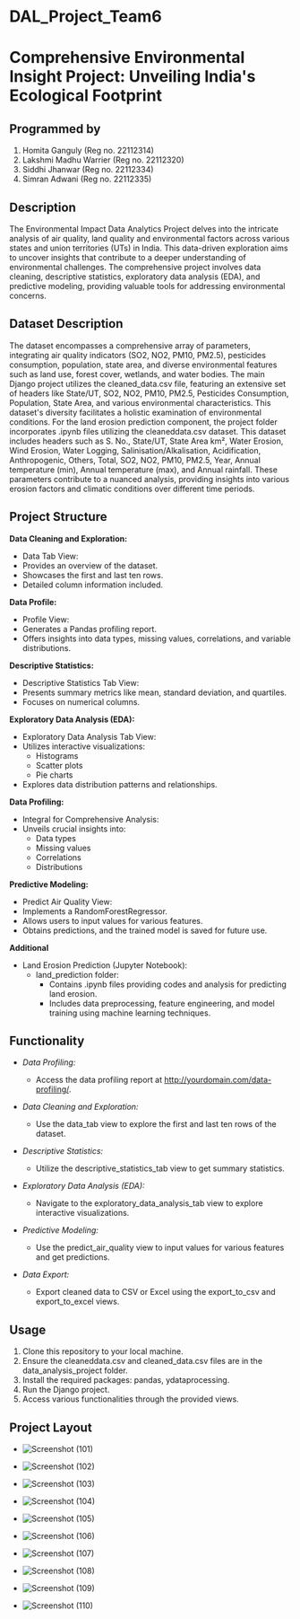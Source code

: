 # DAL_Project_Team6
# Comprehensive Environmental Insight Project: Unveiling India's Ecological Footprint

## Programmed by
1. Homita Ganguly (Reg no. 22112314) 
2. Lakshmi Madhu Warrier (Reg no. 22112320)
3. Siddhi Jhanwar (Reg no. 22112334)
4. Simran Adwani (Reg no. 22112335) 

## Description
The Environmental Impact Data Analytics Project delves into the intricate analysis of air quality, land quality and environmental factors across various states and union territories (UTs) in India. This data-driven exploration aims to uncover insights that contribute to a deeper understanding of environmental challenges. The comprehensive project involves data cleaning, descriptive statistics, exploratory data analysis (EDA), and predictive modeling, providing valuable tools for addressing environmental concerns.

## Dataset Description
The dataset encompasses a comprehensive array of parameters, integrating air quality indicators (SO2, NO2, PM10, PM2.5), pesticides consumption, population, state area, and diverse environmental features such as land use, forest cover, wetlands, and water bodies. The main Django project utilizes the cleaned_data.csv file, featuring an extensive set of headers like State/UT, SO2, NO2, PM10, PM2.5, Pesticides Consumption, Population, State Area, and various environmental characteristics. This dataset's diversity facilitates a holistic examination of environmental conditions.
For the land erosion prediction component, the project folder incorporates .ipynb files utilizing the cleaneddata.csv dataset. This dataset includes headers such as S. No., State/UT, State Area km², Water Erosion, Wind Erosion, Water Logging, Salinisation/Alkalisation, Acidification, Anthropogenic, Others, Total, SO2, NO2, PM10, PM2.5, Year, Annual temperature (min), Annual temperature (max), and Annual rainfall. These parameters contribute to a nuanced analysis, providing insights into various erosion factors and climatic conditions over different time periods.

## Project Structure

 **Data Cleaning and Exploration:**

  - Data Tab View:
   - Provides an overview of the dataset.
   - Showcases the first and last ten rows.
   - Detailed column information included.

 **Data Profile:**

  - Profile View:
   - Generates a Pandas profiling report.
   - Offers insights into data types, missing values, correlations, and variable distributions.

 **Descriptive Statistics:**

  - Descriptive Statistics Tab View:
   - Presents summary metrics like mean, standard deviation, and quartiles.
   - Focuses on numerical columns.

 **Exploratory Data Analysis (EDA):**

  - Exploratory Data Analysis Tab View:
   - Utilizes interactive visualizations:
     - Histograms
     - Scatter plots
     - Pie charts
   - Explores data distribution patterns and relationships.

 **Data Profiling:**

  - Integral for Comprehensive Analysis:
   - Unveils crucial insights into:
     - Data types
     - Missing values
     - Correlations
     - Distributions

 **Predictive Modeling:**

  - Predict Air Quality View:
   - Implements a RandomForestRegressor.
   - Allows users to input values for various features.
   - Obtains predictions, and the trained model is saved for future use.

  **Additional**
   - Land Erosion Prediction (Jupyter Notebook):
      - land_prediction folder:
        - Contains .ipynb files providing codes and analysis for predicting land erosion.
        - Includes data preprocessing, feature engineering, and model training using machine learning techniques.


## Functionality

- *Data Profiling:*
  - Access the data profiling report at http://yourdomain.com/data-profiling/.

- *Data Cleaning and Exploration:*
  - Use the data_tab view to explore the first and last ten rows of the dataset.

- *Descriptive Statistics:*
  - Utilize the descriptive_statistics_tab view to get summary statistics.

- *Exploratory Data Analysis (EDA):*
  - Navigate to the exploratory_data_analysis_tab view to explore interactive visualizations.

- *Predictive Modeling:*
  - Use the predict_air_quality view to input values for various features and get predictions.

- *Data Export:*
  - Export cleaned data to CSV or Excel using the export_to_csv and export_to_excel views.

## Usage

1. Clone this repository to your local machine.
2. Ensure the cleaneddata.csv and cleaned_data.csv files are in the data_analysis_project folder.
3. Install the required packages: pandas, ydataprocessing.
4. Run the Django project.
5. Access various functionalities through the provided views.

## Project Layout
  - ![Screenshot (101)](https://github.com/lwarrier07/DAL_Project/assets/118895179/17728df4-c179-4f24-a44f-021932d80a99)
    
  - ![Screenshot (102)](https://github.com/lwarrier07/DAL_Project/assets/118895179/d83abbf7-3e0f-45f4-a24f-e32480689270)
    
  - ![Screenshot (103)](https://github.com/lwarrier07/DAL_Project/assets/118895179/f9631488-b4ab-47eb-992d-ba77f29a69cc)
    
  - ![Screenshot (104)](https://github.com/lwarrier07/DAL_Project/assets/118895179/8aebe47e-ca50-4758-8d9f-1c410de73727)
    
  - ![Screenshot (105)](https://github.com/lwarrier07/DAL_Project/assets/118895179/6b6acea3-ad3f-4529-aac9-0bf47ce1ef2b)
    
  - ![Screenshot (106)](https://github.com/lwarrier07/DAL_Project/assets/118895179/0ceb9126-d82f-4fb3-971e-5550dcce3fab)
    
  - ![Screenshot (107)](https://github.com/lwarrier07/DAL_Project/assets/118895179/f65cecb9-de9a-444c-88b9-4495efcc4f67)
    
  - ![Screenshot (108)](https://github.com/lwarrier07/DAL_Project/assets/118895179/b452db90-52ce-44cc-8673-b991d06d98bc)
    
  - ![Screenshot (109)](https://github.com/lwarrier07/DAL_Project/assets/118895179/02f7500c-16d5-43cd-b54c-298ba60402ea)
    
  - ![Screenshot (110)](https://github.com/lwarrier07/DAL_Project/assets/118895179/ea3ef4cb-7914-4c3c-9d15-e113b8f51fa4)



